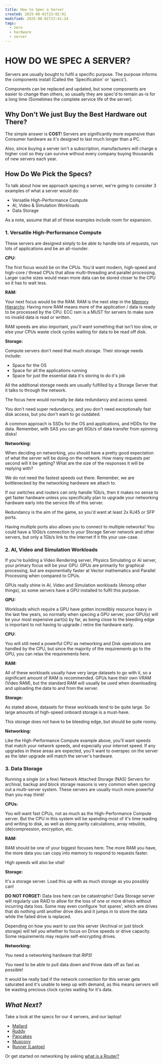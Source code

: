 ```yaml
---
title: How to Spec a Server
created: 2025-08-01T23:02:01
modified: 2025-08-01T23:41:24
tags:
  - zero
  - hardware
  - server
---
```


# HOW DO WE SPEC A SERVER?

Servers are usually bought to fulfil a specific purpose. The purpose informs the components install (Called the 'Specification' or 'specs').

Components can be replaced and updated, but some components are easier to change than others, so usually they are spec'd to remain as-is for a long time (Sometimes the complete service life of the server).

## Why Don't We just Buy the Best Hardware out There?

The simple answer is **COST**! Servers are significantly more expensive than Consumer hardware as it's designed to last much longer than a PC.

Also, since buying a server isn't a subscription, manufacturers will charge a higher cost so they can survive without every company buying thousands of new servers each year.

## How Do We Pick the Specs?

To talk about how we approach specing a server, we're going to consider 3 examples of what a server would do:

- Versatile High-Performance Compute
- AI, Video & Simulation Workloads
- Data Storage

As a note, assume that all of these examples include room for expansion.

### 1. Versatile High-Performance Compute

These servers are designed simply to be able to handle lots of requests, run lots of applications and be an all-rounder.

**CPU:**

The first focus would be on the CPUs. You'd want modern, high-speed and high-core / thread CPUs that allow multi-threading and parallel processing. Larger cache sizes would mean more data can be stored closer to the CPU so it has to wait less.

**RAM:**

Your next focus would be the RAM. RAM is the next step in the [Memory Hierarchy](https://media.geeksforgeeks.org/wp-content/uploads/20250111112435920586/Memory-Hierarchy-Design.webp). Having more RAM means more of the application / data is ready to be processed by the CPU. ECC ram is a MUST for servers to make sure no invalid data is read or written.

RAM speeds are also important, you'll want something that isn't too slow, or else your CPUs waste clock cycles waiting for data to be read off disk.

**Storage:**

Compute servers don't need that much storage. Their storage needs include:

- Space for the OS
- Space for all the applications running
- Space for just the essential data it's storing to do it's job

All the additional storage needs are usually fulfilled by a Storage Server that it talks to through the network.

The focus here would normally be data redundancy and access speed.

You don't need super redundancy, and you don't need exceptionally fast disk access, but you don't want to go outdated.

A common approach is SSDs for the OS and applications, and HDDs for the data. Remember, with SAS you can get 6Gb/s of data transfer from spinning disks!

**Networking:**

When deciding on networking, you should have a pretty good expectation of what the server will be doing on the network. How many requests per second will it be getting? What are the size of the responses it will be replying with?

We do not need the fastest speeds out there. Remember, we are bottlenecked by the networking hardware we attach to.

If our switches and routers can only handle 1Gb/s, then it makes no sense to get faster hardware unless you specifically plan to upgrade your networking hardware early into the service life of this server.

Redundancy is the aim of the game, so you'd want at least 2x RJ45 or SFP ports.

Having multiple ports also allows you to connect to multiple networks! You could have a 10Gb/s connection to your Storage Server network and other servers, but only a 1Gb/s link to the internet if it fits your use-case.

### 2. AI, Video and Simulation Workloads

If you're building a Video Rendering server, Physics Simulating or AI server, your primary focus will be your GPU. GPUs are primarily for graphical processing, but are exponentially faster at Vector mathematics and Parallel Processing when compared to CPUs.

 GPUs really shine in AI, Video and Simulation workloads (Among other things), so some servers have a GPU installed to fulfil this purpose.

**GPU:**

Workloads which require a GPU have gotten incredibly resource heavy in the last few years, so normally when specing a GPU server, your GPU(s) will be your most expensive part(s) by far, as being close to the bleeding edge is important to not having to upgrade / retire the hardware early.

**CPU:**

You will still need a powerful CPU as networking and Disk operations are handled by the CPU, but since the majority of the requirements go to the GPU, you can relax the requirements here.

**RAM:**

All of these workloads usually have very large datasets to go with it, so a significant amount of RAM is recommended. GPUs have their own VRAM (Video RAM), but the standard RAM will usually be used when downloading and uploading the data to and from the server.

**Storage:**

As stated above, datasets for these workloads tend to be quite large. So large amounts of high-speed onboard storage is a must-have.

This storage does not have to be bleeding edge, but should be quite roomy.

**Networking:**

Like the High-Performance Compute example above, you'll want speeds that match your network speeds, and especially your internet speed. If any upgrades in these areas are expected, you'll want to overspec on the server as the later upgrade will match the server's hardware.

### 3. Data Storage

Running a single (or a few) Network Attached Storage (NAS) Servers for archival, backup and block storage reasons is very common when specing out a multi-server system. These servers are usually much more powerful than you may think!

**CPUs:**

You will want fast CPUs, not as much as the High-Performance Compute server. But the CPU in this system will be spending most of it's time reading and writing to disk, as well as doing parity calculations, array rebuilds, (de)compression, encryption, etc.

**RAM:**

RAM should be one of your biggest focuses here. The more RAM you have, the more data you can copy into memory to respond to requests faster.

High speeds will also be vital!

**Storage:**

It's a storage server. Load this up with as much storage as you possibly can!

**DO NOT FORGET:** Data loss here can be catastrophic! Data Storage server will regularly use RAID to allow for the loss of one or more drives without incurring data loss. Some may even configure 'hot spares', which are drives that do nothing until another drive dies and it jumps in to store the data while the failed drive is replaced.

Depending on how you want to use this server (Archival or just block storage) will tell you whether to focus on Drive speeds or drive capacity. Some requirements may require self-encrypting drives.

**Networking:**

You need a networking hardware that *RIPS*!

You need to be able to pull data down and throw data off as fast as possible!

It would be really bad if the network connection for this server gets saturated and it's unable to keep up with demand, as this means servers will be wasting precious clock cycles waiting for it's data.

## *What Next?*

Take a look at the specs for our 4 servers, and our laptop!

- [Mallard](./servers/mallard.md)
- [Ruddy](./servers/ruddy.md)
- [Pancakes](./servers/pancakes.md)
- [Muscovy](./servers/muscovy.md)
- [Runner (Laptop)](./other/runner.md)

Or get started on networking by asking [what is a Router?](./what-is-a-router.md)
